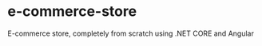 # e-commerce-store
E-commerce store, completely from scratch using .NET CORE and Angular
 
 
 
 
 
 
 
 
 
 
 
 
 
